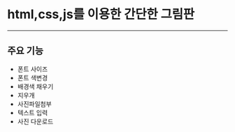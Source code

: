 # html,css,js를 이용한 간단한 그림판
------
## 주요 기능
+ 폰트 사이즈
+ 폰트 색변경
+ 배경색 채우기
+ 지우개
+ 사진파일첨부
+ 텍스트 입력
+ 사진 다운로드

